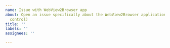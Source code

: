 ```yaml
---
name: Issue with WebView2Browser app
about: Open an issue specifically about the WebView2Browser application (not the WebView2
  control)
title: ''
labels: ''
assignees: ''

---
```



